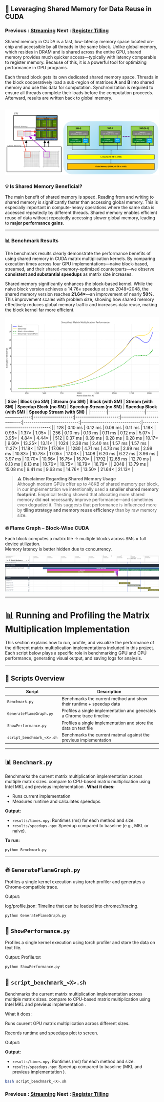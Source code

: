 ## 🚀 Leveraging Shared Memory for Data Reuse in CUDA
### Previous  : [Streaming](/4_Streaming)                           Next  : [Register Tilling](/6_Register_Tilling)    

Shared memory in CUDA is a fast, low-latency memory space located on-chip and accessible by all threads in the same block. Unlike global memory, which resides in DRAM and is shared across the entire GPU, shared memory provides much quicker access—typically with latency comparable to register memory. Because of this, it is a powerful tool for optimizing performance in GPU programs.

Each thread block gets its own dedicated shared memory space. Threads in the block cooperatively load a sub-region of matrices **A** and **B** into shared memory and use this data for computation. Synchronization is required to ensure all threads complete their loads before the computation proceeds. Afterward, results are written back to global memory.

![Performance Plot](images/shared_arch.png)
---

### 💡 Is Shared Memory Beneficial?

The main benefit of shared memory is speed. Reading from and writing to shared memory is significantly faster than accessing global memory. This is especially important in compute-heavy operations where the same data is accessed repeatedly by different threads. Shared memory enables efficient reuse of data without repeatedly accessing slower global memory, leading to **major performance gains**.

---

### 📊 Benchmark Results

The benchmark results clearly demonstrate the performance benefits of using shared memory in CUDA matrix multiplication kernels. By comparing execution times across four GPU implementations—naive block-based, streamed, and their shared-memory-optimized counterparts—we observe **consistent and substantial speedups** as matrix size increases.

Shared memory significantly enhances the block-based kernel. While the naive block version achieves a 14.76× speedup at size 2048×2048, the shared memory version reaches **21.64×**—an improvement of nearly **50%**. This improvement scales with problem size, showing how shared memory effectively reduces global memory traffic and increases data reuse, making the block kernel far more efficient.


![Performance Plot](images/graph.png)
| **Size** | **Block (no SM)** | **Stream (no SM)** | **Block (with SM)** | **Stream (with SM)** | **Speedup Block (no SM)** | **Speedup Stream (no SM)** | **Speedup Block (with SM)** | **Speedup Stream (with SM)** |
|--------:|------------------:|-------------------:|--------------------:|----------------------:|---------------------------:|----------------------------:|------------------------------:|-------------------------------:|
| 128     | 0.10 ms           | 0.12 ms            | 0.09 ms             | 0.11 ms               | 1.18×                     | 0.99×                      | 1.37×                        | 1.05×                         |
| 256     | 0.10 ms           | 0.13 ms            | 0.11 ms             | 0.12 ms               | 5.07×                     | 3.95×                      | 4.84×                        | 4.44×                         |
| 512     | 0.37 ms           | 0.39 ms            | 0.28 ms             | 0.28 ms               | 10.17×                    | 9.60×                      | 13.25×                       | 13.11×                        |
| 1024    | 2.38 ms           | 2.40 ms            | 1.57 ms             | 1.57 ms               | 11.27×                    | 11.18×                     | 17.11×                       | 17.06×                        |
| 1280    | 4.71 ms           | 4.73 ms            | 2.99 ms             | 2.99 ms               | 10.83×                    | 10.78×                     | 17.05×                       | 17.03×                        |
| 1408    | 6.20 ms           | 6.22 ms            | 3.96 ms             | 3.97 ms               | 10.70×                    | 10.66×                     | 16.75×                       | 16.70×                        |
| 1792    | 12.68 ms          | 12.70 ms           | 8.13 ms             | 8.13 ms               | 10.76×                    | 10.75×                     | 16.79×                       | 16.79×                        |
| 2048    | 13.79 ms          | 15.08 ms           | 9.41 ms             | 9.63 ms               | 14.76×                    | 13.50×                     | 21.64×                       | 21.13×                        |



> ⚠️ **Disclaimer Regarding Shared Memory Usage**  
Although modern GPUs offer up to 48KB of shared memory per block, in our implementation we intentionally used a **smaller shared memory footprint**. Empirical testing showed that allocating more shared memory did **not** necessarily improve performance—and sometimes even degraded it. This suggests that performance is influenced more by **tiling strategy and memory reuse efficiency** than by raw memory size.

### 🔥 Flame Graph – Block-Wise CUDA

Each block computes a matrix tile → multiple blocks across SMs = full device utilization.  
Memory latency is better hidden due to concurrency.

![Performance Plot](images/flame.png)


---

# 📊 Running and Profiling the Matrix Multiplication Implementation

This section explains how to run, profile, and visualize the performance of the different matrix multiplication implementations included in this project. Each script below plays a specific role in benchmarking GPU and CPU performance, generating visual output, and saving logs for analysis.

---

## 🔧 Scripts Overview

| Script                   | Description                                                                 |
|--------------------------|-----------------------------------------------------------------------------|
| `Benchmark.py`           | Benchmarks the current method and show their runtime + speedup data         |
| `GenerateFlameGraph.py`  | Profiles a single implementation and generates a Chrome trace timeline      |
| `ShowPerformance.py`     | Profiles a single implementation and store the data on text file            |
| `script_benchmark_<X>.sh`| Benchmarks the current matmul against the previeus implementation           |                     

---

## 📊 `Benchmark.py`

Benchmarks the current matrix multiplication implementation across multiple matrix sizes.
compare to CPU-based matrix multiplication using Intel MKL and previeus implementation .
**What it does:**
- Runs current implementation
- Measures runtime and calculates speedups.

**Output:**
- `results/times.npy`: Runtimes (ms) for each method and size.
- `results/speedups.npy`: Speedup compared to baseline (e.g., MKL or naive).

**To run:**
```bash
python Benchmark.py
```
---
## 🔥 `GenerateFlameGraph.py`

Profiles a single kernel execution using torch.profiler and generates a Chrome-compatible trace.

Output:

log/profile.json: Timeline that can be loaded into chrome://tracing.

```bash
python GenerateFlameGraph.py
```

## 📄 `ShowPerformance.py`

Profiles a single kernel execution using torch.profiler and store the data on text file.

Output:
Profile.txt

```bash
python ShowPerformance.py
```

## 🧪 `script_benchmark_<X>.sh`
Benchmarks the current matrix multiplication implementation across multiple matrix sizes.
compare to CPU-based matrix multiplication using Intel MKL and previeus implementation .

What it does:

Runs cuurent GPU matrix multiplication across different sizes.

Records runtime and speedups plot to screen.

Output:

**Output:**
- `results/times.npy`: Runtimes (ms) for each method and size.
- `results/speedups.npy`: Speedup compared to baseline (MKL and previeus implementation  ).

```bash
bash script_benchmark_<X>.sh
```

### Previous  : [Streaming](/4_Streaming)                           Next  : [Register Tilling](/6_Register_Tilling)    



